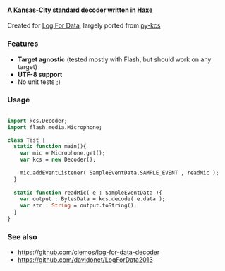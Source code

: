 #### A [Kansas-City standard](http://en.wikipedia.org/wiki/Kansas_City_standard) decoder written in [Haxe](http://www.haxe.org)

Created for [Log For Data](http://www.logfordata.net/), largely ported from [py-kcs](http://www.dabeaz.com/py-kcs/index.html)

### Features

* **Target agnostic** (tested mostly with Flash, but should work on any target)
* **UTF-8 support**
* No unit tests ;)

### Usage

```haxe

import kcs.Decoder;
import flash.media.Microphone;

class Test {
  static function main(){
    var mic = Microphone.get();
    var kcs = new Decoder();
    
    mic.addEventListener( SampleEventData.SAMPLE_EVENT , readMic );
  }
  
  static function readMic( e : SampleEventData ){
    var output : BytesData = kcs.decode( e.data );
    var str : String = output.toString();
  }
}

```

### See also

* https://github.com/clemos/log-for-data-decoder
* https://github.com/davidonet/LogForData2013

